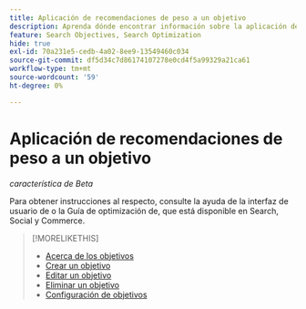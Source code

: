 ```yaml
---
title: Aplicación de recomendaciones de peso a un objetivo
description: Aprenda dónde encontrar información sobre la aplicación de pesos objetivos recomendados.
feature: Search Objectives, Search Optimization
hide: true
exl-id: 70a231e5-cedb-4a02-8ee9-13549460c034
source-git-commit: df5d34c7d86174107278e0cd4f5a99329a21ca61
workflow-type: tm+mt
source-wordcount: '59'
ht-degree: 0%

---
```


# Aplicación de recomendaciones de peso a un objetivo

*característica de Beta*

Para obtener instrucciones al respecto, consulte la ayuda de la interfaz de usuario de o la Guía de optimización de, que está disponible en Search, Social y Commerce.

>[!MORELIKETHIS]
>
>* [Acerca de los objetivos](objective-about.md)
>* [Crear un objetivo](objective-create.md)
>* [Editar un objetivo](objective-edit.md)
>* [Eliminar un objetivo](objective-delete.md)
>* [Configuración de objetivos](objective-settings.md)
